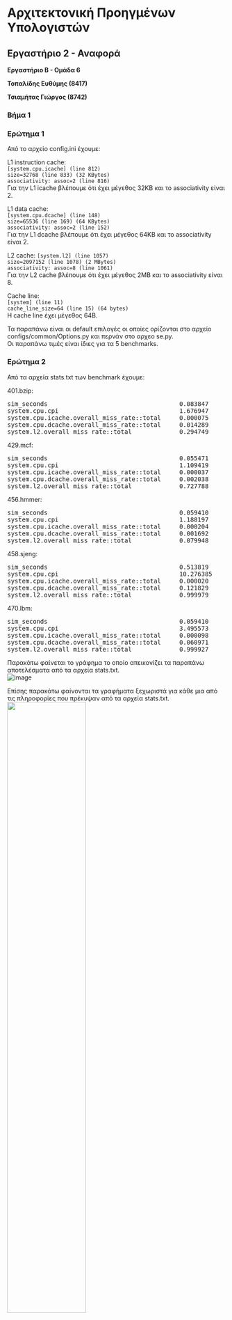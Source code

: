 # Αρχιτεκτονική Προηγμένων Υπολογιστών
## Εργαστήριο 2 - Αναφορά

**Εργαστήριο Β - Ομάδα 6**

**Τοπαλίδης Ευθύμης  (8417)**

**Τσιαμήτας Γιώργος  (8742)**

### Βήμα 1
### Ερώτημα 1
Από το αρχείο config.ini έχουμε:

L1 instruction cache:  
```[system.cpu.icache] (line 812)```  
```size=32768 (line 833) (32 KBytes)```  
```associativity: assoc=2 (line 816)```  
Για την L1 icache βλέπουμε ότι έχει μέγεθος 32KB και το associativity είναι 2.

L1 data cache:  
```[system.cpu.dcache] (line 148)```  
```size=65536 (line 169) (64 KBytes)```  
```associativity: assoc=2 (line 152)```  
Για την L1 dcache βλέπουμε ότι έχει μέγεθος 64KB και το associativity είναι 2.

L2 cache:
```[system.l2] (line 1057)```  
```size=2097152 (line 1078) (2 MBytes)```  
```associativity: assoc=8 (line 1061)```  
Για την L2 cache βλέπουμε ότι έχει μέγεθος 2MB και το associativity είναι 8.

Cache line:  
```[system] (line 11)```  
```cache_line_size=64 (line 15) (64 bytes)```  
Η cache line έχει μέγεθος 64B.

Τα παραπάνω είναι οι default επιλογές οι οποίες ορίζονται στο αρχείο configs/common/Options.py και περνάν στο αρχεο se.py.  
Οι παραπάνω τιμές είναι ίδιες για τα 5 benchmarks.

### Ερώτημα 2
Από τα αρχεία stats.txt των benchmark έχουμε:

401.bzip:  
<pre>
sim_seconds                                    0.083847           # Number of seconds simulated (line 12)
system.cpu.cpi                                 1.676947           # CPI: cycles per instruction (line 16)
system.cpu.icache.overall_miss_rate::total     0.000075           # miss rate for overall accesses (line 347)
system.cpu.dcache.overall_miss_rate::total     0.014289           # miss rate for overall accesses (line 124)
system.l2.overall_miss_rate::total             0.294749           # miss rate for overall accesses (line 510)
</pre>

429.mcf:  
<pre>
sim_seconds                                    0.055471           # Number of seconds simulated (line 12)
system.cpu.cpi                                 1.109419           # CPI: cycles per instruction (line 16)
system.cpu.icache.overall_miss_rate::total     0.000037           # miss rate for overall accesses (line 332)
system.cpu.dcache.overall_miss_rate::total     0.002038           # miss rate for overall accesses (line 124)
system.l2.overall_miss_rate::total             0.727788           # miss rate for overall accesses (line 495)
</pre>

456.hmmer:  
<pre>
sim_seconds                                    0.059410           # Number of seconds simulated (line 12)
system.cpu.cpi                                 1.188197           # CPI: cycles per instruction (line 16)
system.cpu.icache.overall_miss_rate::total     0.000204           # miss rate for overall accesses (line 348)
system.cpu.dcache.overall_miss_rate::total     0.001692           # miss rate for overall accesses (line 124)
system.l2.overall_miss_rate::total             0.079948           # miss rate for overall accesses (line 512)
</pre>

458.sjeng:  
<pre>
sim_seconds                                    0.513819           # Number of seconds simulated (line 12)
system.cpu.cpi                                 10.276385          # CPI: cycles per instruction (line 16)
system.cpu.icache.overall_miss_rate::total     0.000020           # miss rate for overall accesses (line 345)
system.cpu.dcache.overall_miss_rate::total     0.121829           # miss rate for overall accesses (line 124)
system.l2.overall_miss_rate::total             0.999979           # miss rate for overall accesses (line 507)
</pre>

470.lbm:  
<pre>
sim_seconds                                    0.059410           # Number of seconds simulated (line 12)
system.cpu.cpi                                 3.495573           # CPI: cycles per instruction (line 16)
system.cpu.icache.overall_miss_rate::total     0.000098           # miss rate for overall accesses (line 347)
system.cpu.dcache.overall_miss_rate::total     0.060971           # miss rate for overall accesses (line 124)
system.l2.overall_miss_rate::total             0.999927           # miss rate for overall accesses (line 509)
</pre>

Παρακάτω φαίνεται το γράφημα το οποίο απεικονίζει τα παραπάνω αποτελέσματα από τα αρχεία stats.txt.  
![image](https://github.com/gtsiamit/Computer-Architecture/blob/main/Lab_2/charts/images/vima_1.png)

Επίσης παρακάτω φαίνονται τα γραφήματα ξεχωριστά για κάθε μια από τις πληροφορίες που πρέκυψαν από τα αρχεία stats.txt.  
<img src="https://github.com/gtsiamit/Computer-Architecture/blob/main/Lab_2/charts/images/vima_1_sim_sec.png" width="60%" height="60%">
<img src="https://github.com/gtsiamit/Computer-Architecture/blob/main/Lab_2/charts/images/vima_1_cpi.png" width="60%" height="60%">
<img src="https://github.com/gtsiamit/Computer-Architecture/blob/main/Lab_2/charts/images/vima_1_l1i_miss_rate.png" width="60%" height="60%">
<img src="https://github.com/gtsiamit/Computer-Architecture/blob/main/Lab_2/charts/images/vima_1_l1d_miss_rate.png" width="60%" height="60%">
<img src="https://github.com/gtsiamit/Computer-Architecture/blob/main/Lab_2/charts/images/vima_1_l2_miss_rate.png" width="60%" height="60%">

Παρατηρούμε ότι τα benchmarks 458.sjeng και 470.lbm έχουν μεγαλύτερα simulation seconds και cpi σχετικά με τα άλλα benchmarks. Επίσης παρατηρούμε ότι για αυτά τα 2 benchmarks έχουμε μεγαλύτερα L2 miss rates σε σχέση με τα άλλα. Κάθε φορά που υπάρχει miss στις L1 και L2 υπάρχει και miss penalty. Η L2 cache είναι πιο αργή από την L1 cache. Άρα αφού το miss rate της L2 cache σε αυτές τις περιπτώσεις είναι μεγαλύτερο είναι αναμενόμενο να είναι μεγαλύτεροι οι χρόνοι εκτέλεσης και τα cpi.

### Ερώτημα 3

Από το αρχείο Options.py στο οποο ορίζονται κάποιες παράμετροι οι οποίοι περνάνε στο αρχείο se.py βλέπουμε ότι το default cpu clock είναι 2GHz οπότε τρέχουμε τα benchmarks με clock 1GHz και με το flag --cpu-clock=1GHz.

Από τα αρχεία stats.txt και για όλα τα benchmarks στις αντίστοιχες γραμμές κώδικα έχουμε:  
cpu clock 1GHz:  
<pre>
system.clk_domain.clock	                1000       # Clock period in ticks  
system.cpu_clk_domain.clock		1000       # Clock period in ticks
</pre>

cpu clock 2GHz:
<pre>
system.clk_domain.clock              1000       # Clock period in ticks  
system.cpu_clk_domain.clock          500        # Clock period in ticks
</pre>

Αυτό που αλλάζει είναι το system.cpu_clk_domain.clock. Ενώ το system.clk_domain.clock παραμένει ίδιο. Αυτό το οποίο χρονίζεται στα 1GHz (system.clk_domain.clock) είναι το clock που έχει σχέση με τα components του συστήματος (η συχνότητα στην οποία λειτουργουν τα components του συστήματος). Αυτό το οποίο χρονίζεται στα 2GHz είναι το cpu (η συχνότητα λειτουργίας των block του cpu). Σε αυτό το συμπέρασμα βοήθησαν και οι πληροφορίες από τα αρχεία se.py, configs/common/Options.py, config.ini.

Από τα αρχεα config.json έχουμε:

Για το benchmark 401.bzip:  
cpu clock 1GHz:  
<pre>
"clk_domain": {
            "type": "SrcClockDomain",
            "cxx_class": "SrcClockDomain",
            "name": "clk_domain",
            "path": "system.clk_domain",
            "clock": [
                1000
            ],
(line 81 - line 88)
</pre>

<pre>
"cpu_clk_domain": {
            "type": "SrcClockDomain",
            "cxx_class": "SrcClockDomain",
            "name": "cpu_clk_domain",
            "path": "system.cpu_clk_domain",
            "clock": [
                1000
            ],
(line 1424 - line 1431)
</pre>

cpu clock 2GHz:  
<pre>
"clk_domain": {
            "type": "SrcClockDomain",
            "cxx_class": "SrcClockDomain",
            "name": "clk_domain",
            "path": "system.clk_domain",
            "clock": [
                1000
            ],
(line 81 - line 88)
</pre>

<pre>
cpu_clk_domain": {
            "type": "SrcClockDomain",
            "cxx_class": "SrcClockDomain",
            "name": "cpu_clk_domain",
            "path": "system.cpu_clk_domain",
            "clock": [
                500
            ],
(line 1424 - line 1431)
</pre>

Οι ίδιες πληροφορίες υπάρχουν και για τα άλλα benchmarks στις αντίστοιχες γραμμές κώδικα.  
Από τα παραπάνω επαληθεύονται και από το αρχείο config.json ότι στα 1GHz χρονίζεται το σύστημα (componenets συστήματος) και στα 2GHz χρονίζεται το cpu.  
Αν προσθέσουμε άλλον ένα επεξεργαστή η συχνότητα του θα είναι ίδια δηλαδή 1GHz ή 2GHz αναλόγως την τιμή που έχει το flag --cpu-clock.

Από τα αρχεα stats.txt για cpu clock 1GHz έχουμε:  
401.bzip:  
<pre>
sim_seconds                  0.160703            # Number of seconds simulated (line 12)  
system.cpu.cpi               1.607035            # CPI: cycles per instruction (line 16)
</pre>

429.mcf:  
<pre>
sim_seconds                  0.109233            # Number of seconds simulated (line 12)  
system.cpu.cpi               1.092334            # CPI: cycles per instruction (line 16)
</pre>

456.hmmer:  
<pre>
sim_seconds                  0.118547            # Number of seconds simulated (line 12)  
system.cpu.cpi               1.185466            # CPI: cycles per instruction (line 16)
</pre>

458.sjeng:  
<pre>
sim_seconds                  0.705453            # Number of seconds simulated (line 12)  
system.cpu.cpi               7.054533            # CPI: cycles per instruction (line 16)
</pre>

470.lbm:  
<pre>
sim_seconds                  0.262248            # Number of seconds simulated (line 12)  
system.cpu.cpi               2.622476            # CPI: cycles per instruction (line 16)
</pre>


401.bzip: Μείωση χρόνου στο: 0.083847/0.160703 = 52.17%  
429.mcf: Μείωση χρόνου στο: 0.055471/0.109233 = 50.78%  
456.hmmer: Μείωση χρόνου στο: 0.059410/0.118547 = 50.11%  
458.sjeng: Μείωση χρόνου στο: 0.513819/0.705453 = 72.83%  
470.lbm: Μείωση χρόνου στο: 0.059410/0.262248 = 22.65%

Παραπάνω βλέπουμε τον χρόνο με clock στα 2GHz σαν ποσοστό του χρόνου με clock στα 1GHz. Παρατηρούμε ότι σε 3 από τα benchmarks το ποσοστό είναι αρκετά κοντά στο 50% ενώ στα άλλα 2 benchmarks δε είναι. Άρα δεν υπάρχει τέλειο scaling. Συνεπώς διπλάσιο clock δεν σημαίνει απαραίτητα μισός χρόνος. Γενικά δεν υπάρχει πάντα τέλειο scaling του cpu frequency με τον χρόνο εκτέλεσης γιατί ο χρόνος εκτέλεσης εξαρτάται και από παράγοντες όπως το width του CPU data bus, η καθυστέρησηη της μνήμης και η αρχιτεκτονική της cache. Επίσης παίζει ρόλο και το cpi. Ενώ εάν ο επεξεργαστής χρησιμοποιεί παραλληλία τότε είναι πιο γρήγορος και δεν ισχύει η αναλογία clock με time.

### Βήμα 2
### Ερώτημα 1

Τα αρχεία των simulation βρίσκονται στον φάκελο Lab_2/spec_results/vima_2_erotima_1 και στους φακέλους 1_First, 2_Second, 3_Third, 4_Fourth, 5_Fifth αντίστοιχα.

 -  First simulation: iL1_size = 64kB, 	dL1_size = 128kB, 	iL1_assoc = 4,  	dL1_assoc = 4, L2_size = 1MB, 	L2_assoc = 8,	cache_line = 64

| __Benchmarks__| __sim_sec__	| __CPI__ | __L1i_miss_rate__	| __L1d_miss_rate__	| __L2_miss_rate__ |
| -- | -- | -- | -- | -- | -- |
| __specbzip__ | 0.083544 | 1.670873 | 0.000066 | 0.010816 | 0.453121 | 
| __spechmmer__ | 0.059241	| 1.184816	| 0.000082	| 0.000641	| 0.228635 |
| __speclibm__ | 0.175258	| 3.505150	| 0.000085	| 0.060971	| 0.999983	|
| __specmcf__ | 0.057334	| 1.146681	| 0.000018	| 0.001921	| 0.857713	|
| __specsjeng__ | 	0.513873 | 10.277457	 |  0.000019  | 0.121831	| 0.999987	| 



-  Second simulation: iL1_size = 64kB, 	dL1_size = 128kB, 	iL1_assoc = 4,  	dL1_assoc = 4, L2_size = 256kB, 	L2_assoc = 8,	cache_line = 64

| __Benchmarks__| __sim_sec__	| __CPI__ | __L1i_miss_rate__	| __L1d_miss_rate__	| __L2_miss_rate__ |
| -- | -- | -- | -- | -- | -- |
| __specbzip__ | 0.160355 | 1.603553 | 0.000075 | 0.014120 | 0.295298 | 
| __spechmmer__ | 0.059410	|1.188197	|  0.000204	| 0.001692	| 0.079948 |
| __speclibm__ | 0.262253	| 2.622534	| 0.000096	| 0.060971	| 0.999940	|
| __specmcf__ | 0.122608	| 1.226077	| 0.019046	| 0.002110	| 0.067655	|
| __specsjeng__ | 	0.705450 | 7.054504	 |  0.000020   | 0.121831	| 0.999979	| 



-  Third simulation: iL1_size = 32kB, 	dL1_size = 128kB, 	iL1_assoc = 4,  	dL1_assoc = 8, L2_size = 512kB, 	L2_assoc = 8,	cache_line = 64

| __Benchmarks__| __sim_sec__	| __CPI__ | __L1i_miss_rate__	| __L1d_miss_rate__	| __L2_miss_rate__ |
| -- | -- | -- | -- | -- | -- |
| __specbzip__ |0.085883 | 1.717666  | 0.000066 | 0.010339 | 0.580442 | 
| __spechmmer__ | 0.059228	|1.184560	|  0.000103 | 0.000587	| 0.250043 |
| __speclibm__ | 0.175312	|  3.506240	| 0.000089	| 0.060971	| 0.999968	|
| __specmcf__ |0.057453	| 1.149067	| 0.000019	| 0.001913	| 0.922880	|
| __specsjeng__ | 	0.513984 | 10.279674	 |   0.000019  | 0.121831	| 0.999984	| 



-  Fourth simulation: iL1_size = 16kB, 	dL1_size = 64kB, 	iL1_assoc = 4,  	dL1_assoc = 4, L2_size = 2MB, 	L2_assoc = 16,	cache_line = 64

| __Benchmarks__| __sim_sec__	| __CPI__ | __L1i_miss_rate__	| __L1d_miss_rate__	| __L2_miss_rate__ |
| -- | -- | -- | -- | -- | -- |
| __specbzip__ | 0.174773 | 1.665311  | 0.000073 | 0.013410 | 0.317269 | 
| __spechmmer__ | 0.059361	| 1.187228	|  0.000253 | 0.001617	| 0.082404 |
| __speclibm__ | 0.262253	|  3.495469	|  0.000106	| 0.060971	| 0.999897	|
| __specmcf__ | 0.068365	| 1.367291	| 0.042981	| 0.002012	| 0.032159	|
| __specsjeng__ | 0.513883 | 10.277651	 |   0.000021  | 0.121831	| 0.999973	| 




- Fifth full optimized simulation: iL1_size = 32kB, 	dL1_size = 128kB, 	iL1_assoc = 4,  	dL1_assoc = 8, L2_size = 4MB, 	L2_assoc = 16,	cache_line = 128

| __Benchmarks__| __sim_sec__	| __CPI__ | __L1i_miss_rate__	| __L1d_miss_rate__	| __L2_miss_rate__ |
| -- | -- | -- | -- | -- | -- |
| __specbzip__ | 0.079793 | 1.595852  | 0.000055 | 0.013410 | 0.317269 | 
| __spechmmer__ | 0.059051	| 1.181024	|  0.000095  | 0.000322	| 0.232953|
| __speclibm__ | 0.128851	|  2.577017	|  0.000092	| 0.030487	| 0.999899	|
| __specmcf__ | 0.056909	| 1.138182	| 0.007211	|  0.001109	| 0.089211	|
| __specsjeng__ | 0.340134 | 6.802677	 |  0.000013 |  0.060918	| 0.999970	| 

Παρακάτω φαίνεται το διάγραμμα για τις συνδυαστικές προσομοιώσεις.  
Το Simulation Vima 1 αναφέρεται στην προσομοίωση με τις αρχικές παραμέτρους του βήματος 1.  
<img src="https://github.com/gtsiamit/Computer-Architecture/blob/main/Lab_2/charts/images/vima_2_erotima_1.png" width="85%" height="85%">


Πριν προχωρήσουμε στα optimizations που χρειάζεται να κάνουμε, ώστε να μειώσουμε το συνολικό CPI και miss rate των L1, L2 caches πρώτα θα αναφερθούμε 
στη θεωρία που εσωκλείει η τεχνολογία των μνημών.  
Κυρίως, στις optimized προσομοιώσεις που εκτελέσαμε εστιάσαμε στη μείωση του miss_rate ώστε να πετύχουμε τη συνολική μείωση του average access time. 
Όπως γνωρίζουμε οι caches είναι μνήμες μικρές και γρήγορες(SRAM με μικρό access time), που χρειάζεται να διατηρουν δεδομένα και εντολές που χρειάζεται εκεινη τη στιγμή ο επεξεργαστης. Στο πρώτο επίπεδο έχουμε ξεχωριστές caches για δεδομένα και εντολές όπως κι ένα δεύτερο επίπεδο μεγαλύτερης χωρητικότητας που και τα 2 επίπεδα περιέχουν αντίγραφα της κυρίως μνήμης. Tα δεδομένα ειναι οργανωμένα σε blocks, όπου το καθενα αποτελείται από πολλές λέξεις. Οι διευθύνσεις στις οποίες αναφέρεται η CPU μεταφράζονται σε tag + index όπου δείχνει σε ενα συγεκριμένο block και στo line offset το οποίο δείχνει μέσα στο block όπου βρίσκονται τα δεδομένα. Aυτό που θέλουμε να εκμεταλευτούμε είναι το locality το οποίο χωρίζεται σε χωρικό και χρονικό. Στο χρονικό locality υποθέτουμε ότι δεδομένα που χρησιμοποιήθηκαν τώρα πιθανόν να χρησιμοποιηθούν σύντομα στο μέλλον. Στο χωρικό locality υποθέτουμε πως δεδομένα που βρίσκονται σε κοντινές διευθύνσεις είναι πιθανό να χρησιμοποιηθούν άμεσα από τον επεξεργαστή. Και στις 2 περιπτώσεις το σύστημά μας φροντίζει να φορτώσει τέτοια δεδομένα από την κυρίως μνήμη στις caches. Eπίσης οι caches χωρίζονται σε: Direct-Mapped, Set-Associative and Full-Set-Associative. Στις direct mapped κάθε block της κυρίως μνήμης αντιστοιχεί σε ένα ακριβώς block της cache, ενώ στις Full-Set-Associative κάθε block της κυρίως μνήμης αντιστοιχεί σε οποιοδήποτε block της cache. Μια ενδιάμεση κατάσταση είναι οι Set-Associative cache όπου ένα block της κυρίως μνήμης αντιστοιχεί σε ένα ή περισσότερα block της cache.
	
Υπάρχουν 3 ειδών misses κατά την εκτέλεση ενός προγράμματος. Αυτά ειναι:

-  Compulsory miss: Κατά το πρώτο access σε ένα block, το block αυτό λείπει από την cache μνήμη και πρέπει να έρθει από χαμηλότερο επίπεδο.
-  Capacity miss: Όταν η cache δεν μπορεί να περιέχει όλα τα blocks που χρειάζονται κατά την εκτέλεση ενός προγράμματος.
-  Conflict miss: Όταν 2 addresses κάνουν mapping στο ίδιο block.

Στη συνέχεια εξετάζουμε αν το κάθε optimization που εφαρμόζουμε οδηγεί σε βελτιστοποιήσεις και ποιοι περιορισμοί υπάρχουν.
	
Οptimization 1: Αύξηση του block_size. Με το συγκεκριμένο optimization πετυχαίνουμε να ενισχύσουμε την χωρική τοπικότητα στις caches μας κι έτσι αυξάνεται κατά πολύ το hit rate. Επίσης μειώνονται τα compulsory misses. Ταυτόχρονα αυξάνεται το miss penalty καθώς σε περιπτωση που δεν βρίσκει το block που ψάχνει πρέπει να το ανακτήσει από την μνήμη κι αυτή η μεταφορά ενός μεγαλύτερου block δεδομένων κοστίζει σε χρόνο. Τέλος αυξάνονται τα conflict misses, διότι αν για παράδειγμα έχουμε μία cache με 32 block των 4 byte το καθένα κι αυξήσουμε το block σε 8 byte τότε θα έχουμε 16 block στην cache. Έτσι oι διευθύνσεις από την κυρίως μνήμη θα γίνοτναι mapped σε λιγότερα block πράγμα που ενισχύει την πιθανότητα για conflict miss.

Optimization 2: Αύξηση του μεγέθους της μνήμης. Τα πλεονεκτήματα που μας προσφέρει είναι: Μείωση των capacity misses, είναι εφικτό να τρέξουμε προγράμματα με μεγαλύτερο memory footprint. Στα μειονεκτήματα περιλαμβάνεται: Μεγαλύτερα hit times, διότι έχουμε περισσότερα memory blocks στη μνήμη και έτσι το indexing χρειάζεται περισσότερο χρόνο για να γίνει. Επίσης αυξάνεται το κόστος και το power consumption.

Οptimization 3: Υψηλότερο associativity μειώνει το miss rate. Οι full-associative cache έχουν πολύ χαμηλό miss rate αλλά πολύ υψηλό hit time. Αντίθετα είναι τα απότελέσματα στις direct-mapped caches. Οπότε για καλύτερα αποτελέσματα κινούμαστε κάπου ενδιάμεσα υλοποιώντας N-way associative caches. Η αύξηση του hit time καθώς αυξάνεται το associativity οφείλεται στο γεγονός πως κατά το access σε ένα block θα γίνονται περισσότερες συγκρίσεις με επιπρόσθετα tags μέχρι να βρεθεί το επιθυμητό. Tα πλεονεκτήματα είναι πως μειώνονται τα conflict misses όπως και το miss rate. Στα μειονεκτήματα ανήκουν το αυξημένο hit time, η πιο πολύπλοκη υλοποίηση από τις direct-mapped και ποιο χρονοβόρο στα tags comparisson σε ένα set από block.


Eπομένως καταλήγουμε στο συμπέρασμα πως πρέπει να γίνει ένας συμβιβασμός μεταξύ των optimizations για να μειώσουμε εν τέλη το συνολικό Average Acces Time. Με βάση την παραπάνω γνώση καθώς και με βάση τις συνδυαστικές προσομοιώσεις που τρέξαμε καταλήγουμε στο συμπέρασμα πως η ενδεδειγμένη επιλογή των παραμέτρων για εμάς είναι:

 - L1i_size = 32kB
 - L1d_size = 128kB Είδαμε κατά την εκτέλεση των benchmark πως η data cache γίνεται πιο πολλές φορές acceses από την instruction cache γι αυτό και της δώσαμε περισσότερο μέγεθος ώστε ταυτόχρονα να διατηρεί πολλά δεδομένα. Επίσης διατηρούμε μικρά τα μεγέθη τους ωστε να έχουμε μικρούς χρόνους hit time.
 - L1i_assoc = 4 Γενικώς η instruction cache ειχε μικρό miss rate οπότε δεν υπήρχε κάποιος λόγος για αύξηση του μεγέθους της και του associativity 
 - L1d_assoc = 8
 - L2_size = 4MB
 - L2_assoc = 16 H L2 cache καθώς βλέπαμε τα υψηλά ποσοστά σε misses προχωρήσαμε τόσο στην αύξηση του associativity όσο και την αύξηση του μεγέθους της.
 - cache_line_size = 128 Eπειδή χρησιμοπιούμε DDR3_1600_8X8 dual-channel μνήμη είδαμε πως είναι χρήσιμο να αυξήσουμε το cache line size από 64(default τιμή) σε 128, ώστε σε ένα κύκλο ρολογιού να λαμβάνουμε 128 byte κι όχι σε 2 κύκλους αν μέναμε στην default τιμή -> Aύξηση του bandwidth της μνήμης


### Ερώτημα 2
Γενικά για την απόδοση της μνήμης cache ισχύει ο τύπος:  
```Average memory-access time = Hit time + (Miss rate * Miss penalty)```  
Όσο μειώνεται αυτός ο αριθμός βελτιώνεται και η τιμή του cpi. Άρα η μείωση του cpi επιτυγχάνεται με μείωση του miss rate, του miss penalty  του hit time.

Παρακάτω φαίνονται τα διαγράμματα του cpi σε σχέση με το L1 instruction size και το L1 instruction associativity αντίστοιχα:  
<img src="https://github.com/gtsiamit/Computer-Architecture/blob/main/Lab_2/charts/images/L1i_size.png" width="49%" height="49%"> <img src="https://github.com/gtsiamit/Computer-Architecture/blob/main/Lab_2/charts/images/L1i_associativity.png" width="49%" height="49%">

Παρακάτω φαίνονται τα διαγράμματα του cpi σε σχέση με το L1 data size και το L1 data associativity αντίστοιχα:  
<img src="https://github.com/gtsiamit/Computer-Architecture/blob/main/Lab_2/charts/images/L1d_size.png" width="49%" height="49%"> <img src="https://github.com/gtsiamit/Computer-Architecture/blob/main/Lab_2/charts/images/L1d_associativity.png" width="49%" height="49%">

Παρακάτω φαίνονται τα διαγράμματα του cpi σε σχέση με το L2 size και το L2 associativity αντίστοιχα:  
<img src="https://github.com/gtsiamit/Computer-Architecture/blob/main/Lab_2/charts/images/L2_size.png" width="49%" height="49%"> <img src="https://github.com/gtsiamit/Computer-Architecture/blob/main/Lab_2/charts/images/L2_associativity.png" width="49%" height="49%">

Τρέξαμε τα benchmarks για τις τιμές που φαίνονται στα διαγράμματα. Πιο συγκεκριμένα γίνεται αλλαγή των παραγόντων L1 icache size, L1 dcache size, L1 icache associativity, L1 dcache associativity, L2 cache size και L2 cache associativity. Παρατηρούμε ότι οι αλλαγές των τιμών του κάθε παράγοντα έχουν αρκετά μικρή επίδραση στην απόδοση των brnchmark και σε κάποιες περιπτώσεις δεν επηρεάζουν καθόλου την απόδοση των benchmark. Αυτό συμβαίνει επειδή αλλάζουμε κάθε τιμή ξεχωριστά. Όπως αναφέρθηκε στο προηγούμενο ερώτημα η αύξηση του μεγέθους της μνήμης cache μειώνει τα capacity και conflict misses όμως αυτή η αύξηση του μεγέθους της μνήμης έχει ως αποτέλεσμα την αύξηση του access time και άρα την αύξηση του hit time. Επίσης η αύξηση του associativity βοηθάει στην μείωση των conflict misses όμως η αύξηση του associativity οδηγεί στην ανάγκη για μεγλο όγκο συνδυασμών και αυτό μπορεί να αυξήσει το hit time.
Συνεπώς από τα παραπάνω βλέπουμε ότι χρειάζονται να γίνουν κάποιοι συνδυασμοί των παραπάνω παραγόντων ώστε να υπάρξουν καλύτερα αποτελέσματα στην απόδοση των benchmark.

Παρακάτω φαίνεται το διάγραμμα του cpi σε σχέση με το cache line size:  
<img src="https://github.com/gtsiamit/Computer-Architecture/blob/main/Lab_2/charts/images/cache_line_size.png" width="85%" height="85%">  
Βλέπουμε ότι η αύξηση του cache line size στα benchmarks είχε σαν αποτέλεσμα την μείωση της τιμής του cpi σε άλλες περιπτώσεις περισσότερο και σε άλλες λιγότερο. Στα benchmark 458.sjeng και 470.lbm βλέπουμε σημαντική μείωση του cpi. Επίσης στο benchmark 429.mcf παρατηρούμε ότι για 32B, 64B, 128B η τιμή του cpi είναι 1.250269, 1.109419 και 1.085983 όπου είναι μια τιμή αρκετά κοντά στο 1. Όπως αναφέρθηκε στο προηγούμενο ερώτημα η αύξηση του cache line size είναι ένας τρόπος να μειωθεί το miss rate καθώς μειώνονται τα compulsory misses. Η αύξηση του cache line size ομως γίνεται μέσα κάποια όρια γιατί όταν το μέγεθος των block είναι μεγαλύτερο μπορεί να αυξηθεί το miss penalty και το hit time. Συνήθως επιλέγονται τιμές 16-128 bytes.


### Βήμα 3
Η ταχύτητα και το κόστος της μνήμης αυξάνονται όταν η μνήμη βρίσκεται σε υψηλό επίπεδο. Συνεπώς η L1 cache η οποία βρίσκεται πιο κοντά στον επεξεργαστή έχει μεγαλύτερη ταχύτητα και μεγαλύτερο κόστος. Επίσης η L1 cache έχει και μικρότερο μέγεθος. Η L2 cache η οποία βρίσκεται σε χαμηλότερο επίπεδο έχει μικρότερη ταχύτητα και μικρότερο κόστος από την L1. Επίσης η L2 cache έχει μεγαλύτερο μέγεθος από την L1 cache. Ακόμη η L2 cache έχει μεγαλύτερο access time από την L1 cache. Έτσι βλέπουμε ότι το μέγεθος της μνήμης αποτελέι παράγοντα ο οποίος επηρεάζει το κόστος.  
Στη συνέχεια το associativity της μνήμης είναι άλλος παράγοντας ο οποίος επηρεάζει το κόστος. Ένα N-way associativity χρειάζεται N parallel comparators κάτι το οποίο αυξάνει το κόστος και μειώνει την ταχύτητα. Άρα όσο μεγαλύτερο είναι το associativity τόσο αυξάνεται το κόστος και η πολυπλοκότητα. Αφού η L1 cache είναι σε υψηλότερο level το κόστος είναι μεγαλύτερο σε σχέση με την L2 cache.  

Αυξάνοντας την ταχύτητα της μνήμης(μειώνοντας το latency) αυξάνουμε ουσιαστικά το μέγεθος του bit cell. Για παράδειγμα σε μία SRAM αυξάνοντας το μέγεθος του τρανζίστορ και του πυκνωτή στο bit cell επιτρέπει γρηγορότερο access αλλά μειώνει τον αριθμό των bit cells που μπορούν να χωρέσουν σε ένα ολοκληρωμένο. Έχουμε υψηλή πυκνότητα ολοκλήρωσης. Αντιθέτως αυξανόμενου του μεγέθους της μνήμης έχουμε πιο χαμηλή πυκνότητα ολοκλήρωσης και συνεπώς μειωμένο κόστος per bit.

Η L1 cache είναι περιπου 4 φορές πιο γρήγορη απ την L2 cache. Άρα αν S1, S2 είναι η ταχύτητα της L1, L2 αντίστοιχα τότε S1 = 4 * S2. Το κόστος εξαρτάται απ την τεχνολογία κατασκευής η οποία σχετίζεται με τις ταχύτητες S1, S2. Όπως αναφέρθηκε το κόστος εξαρτάται από το associativty ενώ εξαρτάται και από το cache line.  
Έτσι μια συνάρτηση υπολογισμο του κόστους θα μπορούσε να είναι η παρακάτω:  

<pre>
Cost = a*S1 + b*S2 + (L1i_size/32 - 1) + (L1d_size/128 - 1) + (L1i_assoc/4 - 1) + (L1d_assoc/8 - 1)  + 
(L2_size/L2_size_optimal - 1) + (L2_assoc/16 - 1) + (cache_line/128 - 1)
</pre>

Οι μνήμες λειτουργούν με clock 2GHz που ισοδυναμεί με περίοδο 0.5ns. Από την βιβλιογραφία βρήκαμε κατα προσέγγιση ότι ένα hit στην L1 cache διαρκεί περίπου 4 κύκλους που ισοδυναμεί σε χρόνο t1=2ns ενώ ένα hit στην L2 cache διαρκεί περίπου 10 κύκλους που ισοδυναμεί σε 5ns. Οπότε S1=1/t1 και S2=1/t2. Τα a και b είναι ένας πολλαπλασιαστικός παράγοντας που δίνει μεγαλύτερη βαρύτητα στην ανάπτυξη μιας cache υψηλότερου επιπέδου από μια cache χαμηλότερου επιπέδου. Έτσι επιλέγουμε a=10 και b=2 κατά προσέγγιση.

Παρακάτω φαίνεται ο πίνακας με το κόστος των simulation γαι τις συνδυαστικές περιπτώσεις:  
| __Cost/Simulations__| __Vima 1 Simulation__	| __First Simulation__ | __Second Simulation__	| __Third Simulation__	| __Fourth Simulation__ | __Fifth Simulation__ |
| -- | -- | -- | -- | -- | -- | -- |
| __Cost__ | 5.4 | 4.025 | 3.4625 | 2.9625 | 2.65 | 4.9 |

Παρακάτω φαίνονται οι πίνακες με το κόστος για τα simulations στο βήμα 2 και ερώτημα 2:

| __Cost/L1 icache size__| __32KB__	| __64KB__ | __128KB__	|
| -- | -- | -- | -- |
| __Cost__ | 2.65 | 3.65 | 5.65 |

| __Cost/L1 icache associativity__| __2__	| __4__ | __8__	|
| -- | -- | -- | -- |
| __Cost__ | 2.65 | 3.15 | 4.15 |

| __Cost/L1 dcache size__| __64KB__	| __128KB__ |
| -- | -- | -- |
| __Cost__ | 2.65 | 3.15 |

| __Cost/L1 dcache associativity__| __2__	| __4__ | __8__ |
| -- | -- | -- | -- |
| __Cost__ | 2.65 | 2.9 | 3.15 |

| __Cost/L2 cache size__| __512KB__	| __1MB__ | __2MB__	| __4MB__	|
| -- | -- | -- | -- | -- |
| __Cost__ | 2.4625 | 2.525 | 2.65 | 2.9 |

| __Cost/L2 cache associativity__| __4__	| __8__ | __16__ |
| -- | -- | -- | -- |
| __Cost__ | 2.4 | 2.65 | 3.15 |

| __Cost/Cache line size__| __32B__	| __64B__ | __128B__ |
| -- | -- | -- | -- |
| __Cost__ | 2.4 | 2.65 | 3.15 |

Από τα παραπάνω κόστη που υπολογίσαμε σε σύγκριση με τα cpi για κάθε benchmark ξεχωριστά καταλήγουμε ότι η βέλτιστη λύση είναι η Fifth Simulation με κόστος 4.9 και με τις καλύτερες τιμές cpi. Επίσης η Second Simulation προσεγγίζει τις καλύτερες τιμές cpi και έχει αρκετά χαμηλότερο κόστος το οποίο είναι 3.4625.

### Κριτική
Γενικά ήταν ένα ενδιαφέρον εργαστήριο. Μάθαμε για τις βασικς παραμέτρους υλοποίησης της αρχιτεκτονικής και πως αυτές επηρεάζουν την απόδοση του συστήματος. Επίσης είδαμε πως οι παράμετροι επηρεάζουν το κόστος και πως το κόστος συνδέεται με την απόδοση του συστήματος. Ακόμα παρατηρήσαμε ότι η απόφαση για το τελικό σχέδιο μιας αρχιτεκτονικής είναι ένας συμβιβασμός μεταξύ απόδοσης και κόστους. Τέλος η εκτέλεση των benchmarks απαιτούσε αρκετό χρόνο καθώς τρέξαμε αρκετές περιπτώσεις ώστε να καταλάβουμε σε τι βαθμό επηρεάζει την απόδοση η κάθε παράμετρος.

### Βιβλιογραφία
http://www.gem5.org/  
http://home.ku.edu.tr/comp303/public_html/Lecture15.pdf  
http://ece-research.unm.edu/jimp/611/slides/chap5_2.html  
https://cseweb.ucsd.edu/classes/sp13/cse141-a/Slides/10_Caches_detail.pdf  
https://www.dauniv.ac.in/public/frontassets/coursematerial/computer-architecture/CompArchCh08L16MemorySpeedSizeCost.pdf  
https://www.di.univr.it/documenti/OccorrenzaIns/matdid/matdid566638.pdf  

